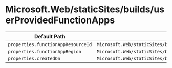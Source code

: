 # Microsoft.Web/staticSites/builds/userProvidedFunctionApps

| Default Path | Alias |
|---|---|
| `properties.functionAppResourceId` | `Microsoft.Web/staticSites/builds/userProvidedFunctionApps/functionAppResourceId` |
| `properties.functionAppRegion` | `Microsoft.Web/staticSites/builds/userProvidedFunctionApps/functionAppRegion` |
| `properties.createdOn` | `Microsoft.Web/staticSites/builds/userProvidedFunctionApps/createdOn` |

